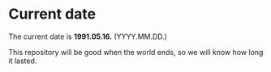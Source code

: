 # Current date

The current date is **1991.05.16.** (YYYY.MM.DD.)

This repository will be good when the world ends, so we will know how long it lasted.